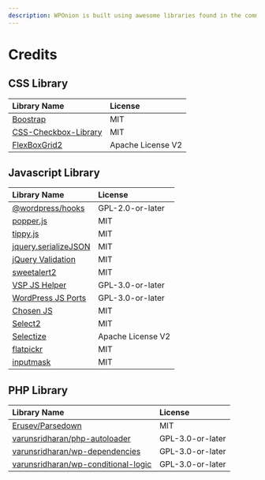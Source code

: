 ```yaml
---
description: WPOnion is built using awesome libraries found in the community.
---
```


# Credits

## CSS Library

| Library Name | License |
| :--- | :--- |
| [Boostrap](http://getbootstrap.com/) | MIT |
| [CSS-Checkbox-Library](https://github.com/hunzaboy/CSS-Checkbox-Library) | MIT |
| [FlexBoxGrid2](https://github.com/evgenyrodionov/flexboxgrid2/) | Apache License V2 |

## Javascript Library

| Library Name | License |
| :--- | :--- |
| [@wordpress/hooks](https://www.npmjs.com/package/@wordpress/hooks) | GPL-2.0-or-later |
| [popper.js](https://popper.js.org/) | MIT |
| [tippy.js](https://github.com/atomiks/tippyjs) | MIT |
| [jquery.serializeJSON](https://github.com/marioizquierdo/jquery.serializeJSON) | MIT |
| [jQuery Validation](https://jqueryvalidation.org/) | MIT |
| [sweetalert2](https://sweetalert2.github.io/) | MIT |
| [VSP JS Helper](https://github.com/varunsridharan/vsp-js-helper) | GPL-3.0-or-later |
| [WordPress JS Ports](https://github.com/varunsridharan/wordpress-js-ports/) | GPL-3.0-or-later |
| [Chosen JS](https://harvesthq.github.io/chosen/) | MIT |
| [Select2](https://select2.org/) | MIT |
| [Selectize](https://selectize.github.io/selectize.js/) | Apache License V2 |
| [flatpickr](https://flatpickr.js.org/) | MIT |
| [inputmask](https://github.com/RobinHerbots/Inputmask) | MIT |

## PHP Library

| Library Name | License |
| :--- | :--- |
| [Erusev/Parsedown](https://github.com/erusev/parsedown) | MIT |
| [varunsridharan/php-autoloader](https://github.com/varunsridharan/php-autoloader) | GPL-3.0-or-later |
| [varunsridharan/wp-dependencies](https://github.com/varunsridharan/wp-dependencies) | GPL-3.0-or-later |
| [varunsridharan/wp-conditional-logic](https://github.com/varunsridharan/wp-conditional-logic) | GPL-3.0-or-later |

